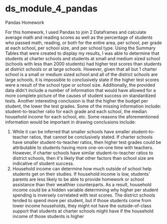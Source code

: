 # ds_module_4_pandas
Pandas Homework

For this homework, I used Pandas to join 2 Dataframes and calculate average math and reading scores as well as the percentage of students who passed math, reading, or both for the entire area, per school, per grade at each school, per school size, and per school type. Using the Summary Tables that were created to display my results, I was able to determine that students at charter schools and students at small and medium sized school (schools with less than 2000 students) had higher test scores than students at district schools or at large schools. However, given that all but 1 charter school is a small or medium sized school and all of the district schools are large schools, it is impossible to conclusively state if the higher test scores were a result of the school type or school size. Additionally, the provided data didn't include a number of information that would have allowed for a more complete picture of the causes of student success on standardized tests. Another interesting conclusion is that the higher the budget per student, the lower the test grades. Some of the missing information include: student-to-teacher ratio for each grade and each school, the median household income for each school, etc. Some reasons the aforementioned information would be important in drawing conclusions include: 
1. While it can be inferred that smaller schools have smaller student-to-teacher ratios, that cannot be conclusively stated. If charter schools have smaller student-to-teacher ratios, then higher test grades could be attributable to students having more one-on-one time with teachers. However, if charter schools have similar student-to-teacher ratios to district schools, then it's likely that other factors than school size are indicative of student success.
2. Household income can determine how much outside of school help students get on their studies. If household income is low, students' parents are less likely to be able to provide homework or school assistance than their wealthier counterparts. As a result, household income could be a hidden variable determining why higher per student spending is inversely correlated with test scores. The district schools tended to spend more per student, but if those students come from lower income households, they might not have the outside-of-class support that students at charter schools might have if the household income of those students is higher